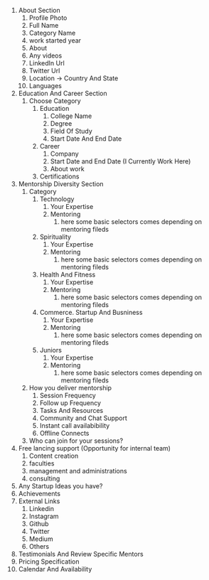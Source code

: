 1. About Section
   1. Profile Photo
   2. Full Name
   3. Category Name
   4. work started year
   5. About
   6. Any videos
   7. LinkedIn Url
   8. Twitter Url
   9. Location -> Country And State
   10. Languages
2. Education And Career Section
   1. Choose Category
      1. Education
         1. College Name
         2. Degree
         3. Field Of Study
         4. Start Date And End Date
      2. Career
         1. Company
         2. Start Date and End Date (I Currently Work Here)
         3. About work
      3. Certifications
3. Mentorship Diversity Section
   1. Category
      1. Technology
         1. Your Expertise
         2. Mentoring
            1. here some basic selectors comes depending on mentoring fileds
      2. Spirituality
         1. Your Expertise
         2. Mentoring
            1. here some basic selectors comes depending on mentoring fileds
      3. Health And Fitness
         1. Your Expertise
         2. Mentoring
            1. here some basic selectors comes depending on mentoring fileds
      4. Commerce. Startup And Busniness
         1. Your Expertise
         2. Mentoring
            1. here some basic selectors comes depending on mentoring fileds
      5. Juniors
         1. Your Expertise
         2. Mentoring
            1. here some basic selectors comes depending on mentoring fileds
   2. How you deliver mentorship
      1. Session Frequency
      2. Follow up Frequency
      3. Tasks And Resources
      4. Community and Chat Support
      5. Instant call availabibility
      6. Offline Connects
   3. Who can join for your sessions?
4. Free lancing support (Opportunity for internal team)
   1. Content creation
   2. faculties
   3. management and administrations
   4. consulting
5. Any Startup Ideas you have?
6. Achievements
7. External Links
   1. Linkedin
   2. Instagram
   3. Github
   4. Twitter
   5. Medium
   6. Others
8. Testimonials And Review Specific Mentors
9. Pricing Specification
10. Calendar And Availability

